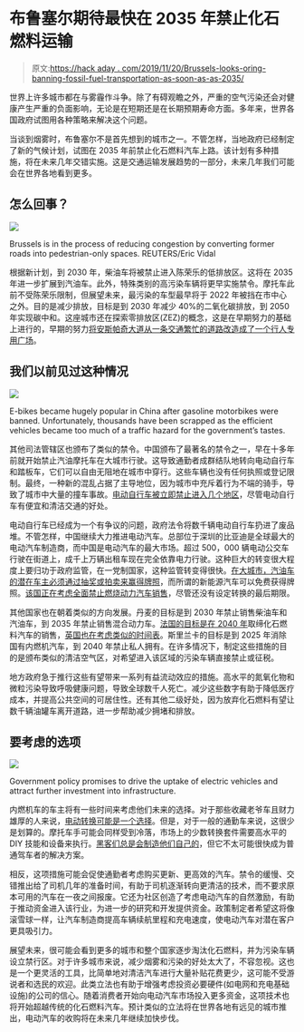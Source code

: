 # 布鲁塞尔期待最快在 2035 年禁止化石燃料运输

> 原文:[https://hack aday . com/2019/11/20/Brussels-looks-oring-banning-fossil-fuel-transportation-as-soon-as-as-2035/](https://hackaday.com/2019/11/20/brussels-looks-towards-banning-fossil-fuel-transportation-as-soon-as-2035/)

世界上许多城市都在与雾霾作斗争。除了有碍观瞻之外，严重的空气污染还会对健康产生严重的负面影响，无论是在短期还是在长期预期寿命方面。多年来，世界各国政府试图用各种策略来解决这个问题。

当谈到烟雾时，布鲁塞尔不是首先想到的城市之一。不管怎样，当地政府已经制定了新的气候计划，试图在 2035 年前禁止化石燃料汽车上路。该计划有多种措施，将在未来几年交错实施。这是交通运输发展趋势的一部分，未来几年我们可能会在世界各地看到更多。

## 怎么回事？

![](../Images/46e343bbe0d43844d44fbf3b72d264d5.png)

Brussels is in the process of reducing congestion by converting former roads into pedestrian-only spaces. REUTERS/Eric Vidal

根据新计划，到 2030 年，柴油车将被禁止进入陈荣乐的低排放区。这将在 2035 年进一步扩展到汽油车。此外，特殊类别的高污染车辆将更早实施禁令。摩托车此前不受陈荣乐限制，但展望未来，最污染的车型最早将于 2022 年被挡在市中心之外。目的是减少排放，目标是到 2030 年减少 40%的二氧化碳排放，到 2050 年实现碳中和。这座城市还在探索零排放区(ZEZ)的概念，这是在早期努力的基础上进行的，早期的努力[将安斯帕奇大道从一条交通繁忙的道路改造成了一个行人专用广场](https://www.citylab.com/environment/2019/05/brussels-car-free-traffic-congestion-pedestrian-boulevards/588451/)。

## 我们以前见过这种情况

![](../Images/a4345befa95007634d4c7b16486edc10.png)

E-bikes became hugely popular in China after gasoline motorbikes were banned. Unfortunately, thousands have been scrapped as the efficient vehicles became too much of a traffic hazard for the government’s tastes.

其他司法管辖区也颁布了类似的禁令。中国颁布了最著名的禁令之一，早在十多年前就开始禁止汽油摩托车在大城市行驶。这导致通勤者成群结队地转向电动自行车和踏板车，它们可以自由无阻地在城市中穿行。这些车辆也没有任何执照或登记限制。最终，一种新的混乱占据了主导地位，因为城市中充斥着行为不端的骑手，导致了城市中大量的撞车事故。[电动自行车被立即禁止进入几个地区](https://www.forbes.com/sites/wadeshepard/2016/05/18/as-china-chokes-on-smog-the-biggest-adoption-of-green-transportation-in-history-is-being-banned/#784282a141b1)，尽管电动自行车有便宜和清洁交通的好处。

电动自行车已经成为一个有争议的问题，政府法令将数千辆电动自行车扔进了废品堆。不管怎样，中国继续大力推进电动汽车。总部位于深圳的比亚迪是全球最大的电动汽车制造商，而中国是电动汽车的最大市场。超过 500，000 辆电动公交车行驶在街道上，成千上万辆出租车现在完全依靠电力行驶。这种巨大的转变很大程度上要归功于政府监管，在一党制国家，这种监管转变得很快。[在大城市，汽油车的潜在车主必须通过抽奖或拍卖来赢得牌照](https://www.bbc.com/news/business-46745472)，而所谓的新能源汽车可以免费获得牌照。[该国正在考虑全面禁止燃烧动力汽车销售](https://www.msn.com/en-au/motoring/news/could-china-be-considering-petrol-ban/ar-AAGzKiQ)，尽管还没有设定转换的最后期限。

其他国家也在朝着类似的方向发展。丹麦的目标是到 2030 年禁止销售柴油车和汽油车，到 2035 年禁止销售混合动力车。[法国的目标是在 2040 年](https://www.bbc.com/news/world-europe-40518293)取缔化石燃料汽车的销售，[英国也在考虑类似的时间表](https://www.theguardian.com/politics/2017/jul/25/britain-to-ban-sale-of-all-diesel-and-petrol-cars-and-vans-from-2040)。斯里兰卡的目标是到 2025 年消除国有内燃机汽车，到 2040 年禁止私人拥有。在许多情况下，制定这些措施的目的是颁布类似的清洁空气区，对希望进入该区域的污染车辆直接禁止或征税。

地方政府急于推行这些有望带来一系列有益流动效应的措施。高水平的氮氧化物和微粒污染导致呼吸健康问题，导致全球数千人死亡。减少这些数字有助于降低医疗成本，并提高公共空间的可居住性。还有其他二级好处，因为放弃化石燃料有望让数千辆油罐车离开道路，进一步帮助减少拥堵和排放。

## 要考虑的选项

![](../Images/68a7a3058662fc9bc4e305264f17853e.png)

Government policy promises to drive the uptake of electric vehicles and attract further investment into infrastructure.

内燃机车的车主将有一些时间来考虑他们未来的选择。对于那些收藏老爷车且财力雄厚的人来说，[电动转换可能是一个选择](https://hackaday.com/2019/01/04/why-converting-classic-cars-to-electric-drive-is-a-thing/)。但是，对于一般的通勤车来说，这很少是划算的。摩托车手可能会同样受到冷落，市场上的少数转换套件需要高水平的 DIY 技能和设备来执行。[黑客们总是会制造他们自己的](https://hackaday.com/2019/05/26/custom-electric-motorcycle-packs-6-kw/)，但它不太可能很快成为普通驾车者的解决方案。

相反，这项措施可能会促使通勤者考虑购买更新、更高效的汽车。禁令的缓慢、交错推出给了司机几年的准备时间，有助于司机逐渐转向更清洁的技术，而不要求原本可用的汽车在一夜之间报废。它还为社区创造了考虑电动汽车的自然激励，有助于推动资金进入该行业，为进一步的研究和开发提供资金。政策制定者希望这将像滚雪球一样，让汽车制造商提高车辆续航里程和充电速度，使电动汽车对潜在客户更具吸引力。

展望未来，很可能会看到更多的城市和整个国家逐步淘汰化石燃料，并为污染车辆设立禁行区。对于许多城市来说，减少烟雾和污染的好处太大了，不容忽视。这也是一个更灵活的工具，比简单地对清洁汽车进行大量补贴花费更少，这可能不受游说者和选民的欢迎。此类立法也有助于增强考虑投资必要硬件(如电网和充电基础设施)的公司的信心。随着消费者开始向电动汽车市场投入更多资金，这项技术也将开始超越传统的化石燃料汽车。预计类似的立法将在世界各地有远见的城市推出，电动汽车的收购将在未来几年继续加快步伐。